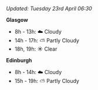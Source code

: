 *Updated: Tuesday 23rd April 06:30*

**Glasgow**

* 8h - 13h: :cloud: Cloudy
* 14h - 17h: :partly_sunny: Partly Cloudy
* 18h, 19h: :sunny: Clear

**Edinburgh**

* 8h - 14h: :cloud: Cloudy
* 15h - 19h: :partly_sunny: Partly Cloudy
